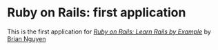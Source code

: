 # Ruby on Rails: first application

This is the first application for 
[*Ruby on Rails: Learn Rails by Example*](https://railstutorial.org) by [Brian Nguyen](https://briannguyen.com)
